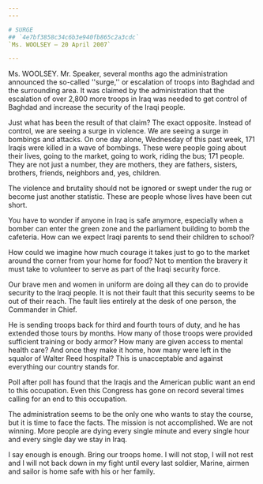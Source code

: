 ```yaml
---
---

# SURGE
## `4e7bf3858c34c6b3e940fb865c2a3cdc`
`Ms. WOOLSEY — 20 April 2007`

---
```



Ms. WOOLSEY. Mr. Speaker, several months ago the administration 
announced the so-called ''surge,'' or escalation of troops into Baghdad 
and the surrounding area. It was claimed by the administration that the 
escalation of over 2,800 more troops in Iraq was needed to get control 
of Baghdad and increase the security of the Iraqi people.

Just what has been the result of that claim? The exact opposite. 
Instead of control, we are seeing a surge in violence. We are seeing a 
surge in bombings and attacks. On one day alone, Wednesday of this past 
week, 171 Iraqis were killed in a wave of bombings. These were people 
going about their lives, going to the market, going to work, riding the 
bus; 171 people. They are not just a number, they are mothers, they are 
fathers, sisters, brothers, friends, neighbors and, yes, children.

The violence and brutality should not be ignored or swept under the 
rug or become just another statistic. These are people whose lives have 
been cut short.



You have to wonder if anyone in Iraq is safe anymore, especially when 
a bomber can enter the green zone and the parliament building to bomb 
the cafeteria. How can we expect Iraqi parents to send their children 
to school?

How could we imagine how much courage it takes just to go to the 
market around the corner from your home for food? Not to mention the 
bravery it must take to volunteer to serve as part of the Iraqi 
security force.

Our brave men and women in uniform are doing all they can do to 
provide security to the Iraqi people. It is not their fault that this 
security seems to be out of their reach. The fault lies entirely at the 
desk of one person, the Commander in Chief.

He is sending troops back for third and fourth tours of duty, and he 
has extended those tours by months. How many of those troops were 
provided sufficient training or body armor? How many are given access 
to mental health care? And once they make it home, how many were left 
in the squalor of Walter Reed hospital? This is unacceptable and 
against everything our country stands for.

Poll after poll has found that the Iraqis and the American public 
want an end to this occupation. Even this Congress has gone on record 
several times calling for an end to this occupation.

The administration seems to be the only one who wants to stay the 
course, but it is time to face the facts. The mission is not 
accomplished. We are not winning. More people are dying every single 
minute and every single hour and every single day we stay in Iraq.

I say enough is enough. Bring our troops home. I will not stop, I 
will not rest and I will not back down in my fight until every last 
soldier, Marine, airmen and sailor is home safe with his or her family.
